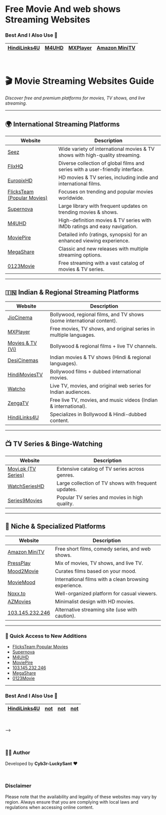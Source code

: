 # Free Movie And web shows Streaming Websites 

### Best And I Also Use 💖

| **[HindiLinks4U](https://hindilinks4u.express/)**      | **[M4UHD](https://m4uhd.com.co/)**  |    **[MXPlayer](https://www.mxplayer.in/)**      | **[Amazon MiniTV](https://www.amazon.in/minitv)**  |  
|-------------------|------------------|-------------------|------------------|
<br>

# 🎬 Movie Streaming Websites Guide  

*Discover free and premium platforms for movies, TV shows, and live streaming.*  

---

## **🌍 International Streaming Platforms**  

| Website | Description |  
|---------|-------------|  
| [Seez](https://seez.su/) | Wide variety of international movies & TV shows with high-quality streaming. |  
| [FlixHQ](https://flixhq.click/home) | Diverse collection of global films and series with a user-friendly interface. |  
| [EuropixHD](https://europixhd.site/) | HD movies & TV series, including indie and international films. |  
| [FlicksTeam (Popular Movies)](https://flicksteam.com/movie-popular) | Focuses on trending and popular movies worldwide. |  
| [Supernova](https://supernova.to/) | Large library with frequent updates on trending movies & shows. |  
| [M4UHD](https://m4uhd.com.co/) | High-definition movies & TV series with IMDb ratings and easy navigation. |  
| [MoviePire](https://moviepire.net/) | Detailed info (ratings, synopsis) for an enhanced viewing experience. |  
| [MegaShare](https://megashare.com/) | Classic and new releases with multiple streaming options. |  
| [0123Movie](https://ww19.0123movie.net/) | Free streaming with a vast catalog of movies & TV series. |  

---

## **🇮🇳 Indian & Regional Streaming Platforms**  

| Website | Description |  
|---------|-------------|  
| [JioCinema](https://www.jiocinema.com/) | Bollywood, regional films, and TV shows (some international content). |  
| [MXPlayer](https://www.mxplayer.in/) | Free movies, TV shows, and original series in multiple languages. |  
| [Movies & TV (Vi)](https://moviesandtv.myvi.in/) | Bollywood & regional films + live TV channels. |  
| [DesiCinemas](https://desicinemas.tv/) | Indian movies & TV shows (Hindi & regional languages). |  
| [HindiMoviesTV](https://www.hindimoviestv.com/) | Bollywood films + dubbed international movies. |  
| [Watcho](https://www.watcho.com/) | Live TV, movies, and original web series for Indian audiences. |  
| [ZengaTV](http://www.zengatv.com/) | Free live TV, movies, and music videos (Indian & international). |  
| [HindiLinks4U](https://hindilinks4u.express/) | Specializes in Bollywood & Hindi-dubbed content. |  

---

## **📺 TV Series & Binge-Watching**  

| Website | Description |  
|---------|-------------|  
| [Movi.pk (TV Series)](https://www.movi.pk/genre/tv-series/) | Extensive catalog of TV series across genres. |  
| [WatchSeriesHD](https://watchserieshd.tv/) | Large collection of TV shows with frequent updates. |  
| [Series9Movies](https://series9movies.com/home) | Popular TV series and movies in high quality. |  

---

## **🎥 Niche & Specialized Platforms**  

| Website | Description |  
|---------|-------------|  
| [Amazon MiniTV](https://www.amazon.in/minitv) | Free short films, comedy series, and web shows. |  
| [PressPlay](https://pressplay.top/home/) | Mix of movies, TV shows, and live TV. |  
| [Mood2Movie](https://mood2movie.com/) | Curates films based on your mood. |  
| [MovieMood](https://moviemood.ru/index-en.html) | International films with a clean browsing experience. |  
| [Noxx.to](https://noxx.to/) | Well-organized platform for casual viewers. |  
| [AZMovies](https://azmovies.xyz/) | Minimalist design with HD movies. |  
| [103.145.232.246](http://103.145.232.246/) | Alternative streaming site (use with caution). |  

---

### **🔗 Quick Access to New Additions**  
- [FlicksTeam Popular Movies](https://flicksteam.com/movie-popular)  
- [Supernova](https://supernova.to/)  
- [M4UHD](https://m4uhd.com.co/)  
- [MoviePire](https://moviepire.net/)  
- [103.145.232.246](http://103.145.232.246/)  
- [MegaShare](https://megashare.com/)  
- [0123Movie](https://ww19.0123movie.net/)  

---


### Best And I Also Use 💖

| **[HindiLinks4U](https://deepwebnest.com/)**      | **[not](not)**  |    **[not]()**      | **[not]()**  |  
|-------------------|------------------|-------------------|------------------|
<br>

-->

<br>

### 👨‍💻 Author  
Developed by **Cyb3r-LuckySant** ❤️  

<br>

### Disclaimer
Please note that the availability and legality of these websites may vary by region. Always ensure that you are complying with local laws and regulations when accessing online content.

